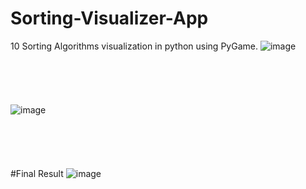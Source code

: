 # Sorting-Visualizer-App
10 Sorting Algorithms visualization in python using PyGame.
![image](https://user-images.githubusercontent.com/68750622/198385614-14f4c556-c446-4c17-bf81-a0db3aaf7299.png)
<br></br>
<br></br>
<br></br>
![image](https://user-images.githubusercontent.com/68750622/198385843-a944741e-d98e-498f-beb2-91288aa4621e.png)
<br></br>
<br></br>
<br></br>
#Final Result
![image](https://user-images.githubusercontent.com/68750622/198385912-fb012e54-ad85-418c-99ad-7ab89d093945.png)
